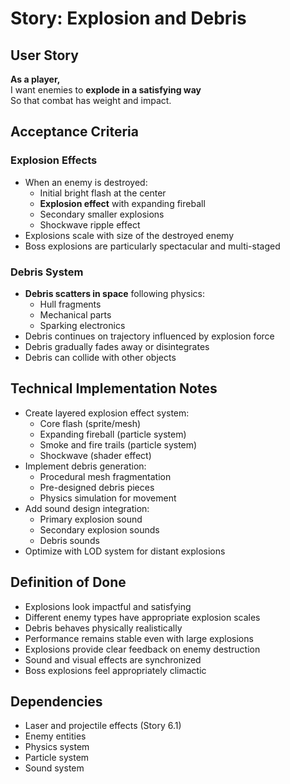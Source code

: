 # Story: Explosion and Debris

## User Story
**As a player,**  
I want enemies to **explode in a satisfying way**  
So that combat has weight and impact.  

## Acceptance Criteria

### Explosion Effects
- When an enemy is destroyed:
  - Initial bright flash at the center
  - **Explosion effect** with expanding fireball
  - Secondary smaller explosions
  - Shockwave ripple effect
- Explosions scale with size of the destroyed enemy
- Boss explosions are particularly spectacular and multi-staged

### Debris System
- **Debris scatters in space** following physics:
  - Hull fragments
  - Mechanical parts
  - Sparking electronics
- Debris continues on trajectory influenced by explosion force
- Debris gradually fades away or disintegrates
- Debris can collide with other objects

## Technical Implementation Notes
- Create layered explosion effect system:
  - Core flash (sprite/mesh)
  - Expanding fireball (particle system)
  - Smoke and fire trails (particle system)
  - Shockwave (shader effect)
- Implement debris generation:
  - Procedural mesh fragmentation
  - Pre-designed debris pieces
  - Physics simulation for movement
- Add sound design integration:
  - Primary explosion sound
  - Secondary explosion sounds
  - Debris sounds
- Optimize with LOD system for distant explosions

## Definition of Done
- Explosions look impactful and satisfying
- Different enemy types have appropriate explosion scales
- Debris behaves physically realistically
- Performance remains stable even with large explosions
- Explosions provide clear feedback on enemy destruction
- Sound and visual effects are synchronized
- Boss explosions feel appropriately climactic

## Dependencies
- Laser and projectile effects (Story 6.1)
- Enemy entities
- Physics system
- Particle system
- Sound system 